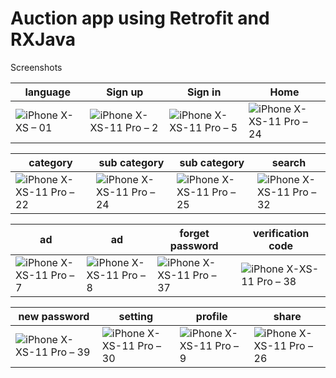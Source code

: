 # Auction app using Retrofit and RXJava
  Screenshots
  
| language  | Sign up | Sign in | Home 
| ------------- | ------------- | ------------- | -------------
| ![iPhone X-XS – 01](https://user-images.githubusercontent.com/50178221/84969014-15b90580-b118-11ea-8632-a273a2f99b0a.png)  | ![iPhone X-XS-11 Pro – 2](https://user-images.githubusercontent.com/50178221/84969044-28cbd580-b118-11ea-8430-886ae9df5e8e.png)  | ![iPhone X-XS-11 Pro – 5](https://user-images.githubusercontent.com/50178221/84969055-2f5a4d00-b118-11ea-85f4-db38797f42d8.png) | ![iPhone X-XS-11 Pro – 24](https://user-images.githubusercontent.com/50178221/84969069-38e3b500-b118-11ea-84d9-947e2c7d5925.png)

| category  | sub category | sub category | search 
| ------------- | ------------- | ------------- | -------------
| ![iPhone X-XS-11 Pro – 22](https://user-images.githubusercontent.com/50178221/84969092-4600a400-b118-11ea-8a84-f54eea70b355.png)  | ![iPhone X-XS-11 Pro – 24](https://user-images.githubusercontent.com/50178221/84969142-60d31880-b118-11ea-90a7-cb9b3b44a00a.png)  | ![iPhone X-XS-11 Pro – 25](https://user-images.githubusercontent.com/50178221/84969162-6a5c8080-b118-11ea-93ee-f399b55da177.png) | ![iPhone X-XS-11 Pro – 32](https://user-images.githubusercontent.com/50178221/84969238-924be400-b118-11ea-9f93-9cb3c7a45ba7.png)

| ad  | ad | forget password | verification code 
| ------------- | ------------- | ------------- | -------------
| ![iPhone X-XS-11 Pro – 7](https://user-images.githubusercontent.com/50178221/84969285-a5f74a80-b118-11ea-8f84-9cb217624875.png)  | ![iPhone X-XS-11 Pro – 8](https://user-images.githubusercontent.com/50178221/84969293-a7c10e00-b118-11ea-9bf3-361a3b7b283c.png)  | ![iPhone X-XS-11 Pro – 37](https://user-images.githubusercontent.com/50178221/84969335-befffb80-b118-11ea-9694-bec7a4857c1c.png) | ![iPhone X-XS-11 Pro – 38](https://user-images.githubusercontent.com/50178221/84969388-dd65f700-b118-11ea-837e-12fa2cc03aa7.png)

| new password  | setting | profile | share
| ------------- | ------------- | ------------- | -------------
| ![iPhone X-XS-11 Pro – 39](https://user-images.githubusercontent.com/50178221/84969447-06868780-b119-11ea-90ea-5c2deb6919a4.png)  | ![iPhone X-XS-11 Pro – 30](https://user-images.githubusercontent.com/50178221/84969473-12724980-b119-11ea-937a-dfac3391f734.png)  | ![iPhone X-XS-11 Pro – 9](https://user-images.githubusercontent.com/50178221/84969556-3df53400-b119-11ea-9d11-07576e3fdf3c.png) | ![iPhone X-XS-11 Pro – 26](https://user-images.githubusercontent.com/50178221/84969509-25851980-b119-11ea-8fd1-44ff20969858.png)
